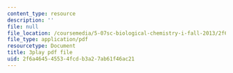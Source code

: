 ```yaml
---
content_type: resource
description: ''
file: null
file_location: /coursemedia/5-07sc-biological-chemistry-i-fall-2013/2f6a464545534fcdb3a27ab61f46ac21_61ZVXmh6ae0.pdf
file_type: application/pdf
resourcetype: Document
title: 3play pdf file
uid: 2f6a4645-4553-4fcd-b3a2-7ab61f46ac21
---
```

